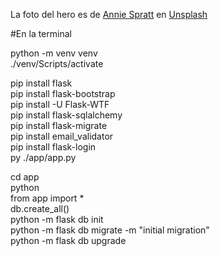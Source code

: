 La foto del hero es de [Annie Spratt](https://unsplash.com/@anniespratt?utm_source=unsplash&utm_medium=referral&utm_content=creditCopyText) en [Unsplash](https://unsplash.com/es/s/fotos/plantas-interiores?utm_source=unsplash&utm_medium=referral&utm_content=creditCopyText)
  

#En la terminal

python -m venv venv\
./venv/Scripts/activate

pip install flask\
pip install flask-bootstrap\
pip install -U Flask-WTF\
pip install flask-sqlalchemy\
pip install flask-migrate\
pip install email_validator\
pip install flask-login\
py ./app/app.py

cd app\
python\
from app import *\
db.create_all()\
python -m flask db init\
python -m flask db migrate -m "initial migration"\
python -m flask db upgrade